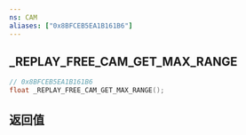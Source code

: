 ```yaml
---
ns: CAM
aliases: ["0x8BFCEB5EA1B161B6"]
---
```

## _REPLAY_FREE_CAM_GET_MAX_RANGE

```c
// 0x8BFCEB5EA1B161B6
float _REPLAY_FREE_CAM_GET_MAX_RANGE();
```


## 返回值

